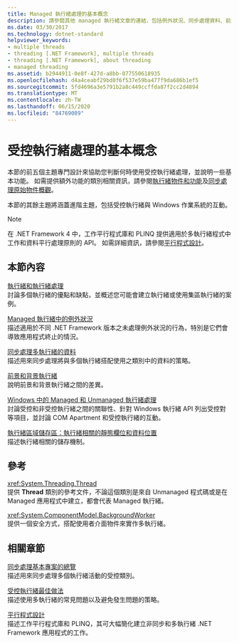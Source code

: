 ```yaml
---
title: Managed 執行緒處理的基本概念
description: 請參閱其他 managed 執行緒文章的連結，包括例外狀況、同步處理資料、前景 & 背景執行緒、本機儲存空間等主題。
ms.date: 03/30/2017
ms.technology: dotnet-standard
helpviewer_keywords:
- multiple threads
- threading [.NET Framework], multiple threads
- threading [.NET Framework], about threading
- managed threading
ms.assetid: b2944911-0e8f-427d-a8bb-077550618935
ms.openlocfilehash: d4a4ceabf29bd0f6f537e59ba477f9da686b1ef5
ms.sourcegitcommit: 5fd4696a3e5791b2a8c449ccffda87f2cc2d4894
ms.translationtype: MT
ms.contentlocale: zh-TW
ms.lasthandoff: 06/15/2020
ms.locfileid: "84769089"
---
```

# <a name="managed-threading-basics"></a>受控執行緒處理的基本概念

本節的前五個主題專門設計來協助您判斷何時使用受控執行緒處理，並說明一些基本功能。 如需提供額外功能的類別相關資訊，請參閱[執行緒物件和功能](threading-objects-and-features.md)及[同步處理原始物件概觀](overview-of-synchronization-primitives.md)。  
  
 本節的其餘主題將涵蓋進階主題，包括受控執行緒與 Windows 作業系統的互動。  
  
> [!NOTE]
> 在 .NET Framework 4 中，工作平行程式庫和 PLINQ 提供適用於多執行緒程式中工作和資料平行處理原則的 API。 如需詳細資訊，請參閱[平行程式設計](../parallel-programming/index.md)。  
  
## <a name="in-this-section"></a>本節內容

 [執行緒和執行緒處理](threads-and-threading.md)  
 討論多個執行緒的優點和缺點，並概述您可能會建立執行緒或使用集區執行緒的案例。  
  
 [Managed 執行緒中的例外狀況](exceptions-in-managed-threads.md)  
 描述適用於不同 .NET Framework 版本之未處理例外狀況的行為，特別是它們會導致應用程式終止的情況。  
  
 [同步處理多執行緒的資料](synchronizing-data-for-multithreading.md)  
 描述用來同步處理將與多個執行緒搭配使用之類別中的資料的策略。  
  
 [前景和背景執行緒](foreground-and-background-threads.md)  
 說明前景和背景執行緒之間的差異。  
  
 [Windows 中的 Managed 和 Unmanaged 執行緒處理](managed-and-unmanaged-threading-in-windows.md)  
 討論受控和非受控執行緒之間的關聯性、針對 Windows 執行緒 API 列出受控對等項目，並討論 COM Apartment 和受控執行緒的互動。  
  
 [執行緒區域儲存區：執行緒相關的靜態欄位和資料位置](thread-local-storage-thread-relative-static-fields-and-data-slots.md)  
 描述執行緒相關的儲存機制。  
  
## <a name="reference"></a>參考

 <xref:System.Threading.Thread>  
 提供 **Thread** 類別的參考文件，不論這個類別是來自 Unmanaged 程式碼或是在 Managed 應用程式中建立，都會代表 Managed 執行緒。  
  
 <xref:System.ComponentModel.BackgroundWorker>  
 提供一個安全方式，搭配使用者介面物件來實作多執行緒。  
  
## <a name="related-sections"></a>相關章節

 [同步處理基本專案的總覽](overview-of-synchronization-primitives.md)  
 描述用來同步處理多個執行緒活動的受控類別。  
  
 [受控執行緒最佳做法](managed-threading-best-practices.md)  
 描述使用多執行緒的常見問題以及避免發生問題的策略。  
  
 [平行程式設計](../parallel-programming/index.md)  
 描述工作平行程式庫和 PLINQ，其可大幅簡化建立非同步和多執行緒 .NET Framework 應用程式的工作。
